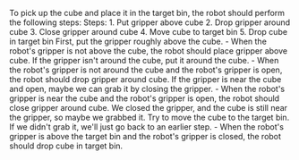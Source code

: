 To pick up the cube and place it in the target bin, the robot should perform the following steps:
    Steps:  1. Put gripper above cube  2. Drop gripper around cube  3. Close gripper around cube  4. Move cube to target bin  5. Drop cube in target bin
    First, put the gripper roughly above the cube.
    - When the robot's gripper is not above the cube, the robot should place gripper above cube.
    If the gripper isn't around the cube, put it around the cube.
    - When the robot's gripper is not around the cube and the robot's gripper is open, the robot should drop gripper around cube.
    If the gripper is near the cube and open, maybe we can grab it by closing the gripper.
    - When the robot's gripper is near the cube and the robot's gripper is open, the robot should close gripper around cube.
    We closed the gripper, and the cube is still near the gripper, so maybe we grabbed it. Try to move the cube to the target bin. If we didn't grab it, we'll just go back to an earlier step.
    - When the robot's gripper is above the target bin and the robot's gripper is closed, the robot should drop cube in target bin.